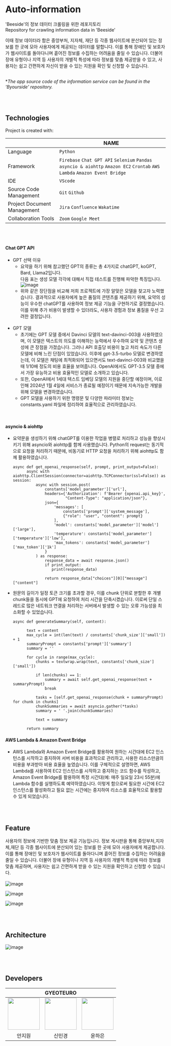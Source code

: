 # Auto-information

'Beeside'의 정보 데이터 크롤링을 위한 레포지토리<br/>
Repository for crawling information data in 'Beeside'<br/>

이때 정보 데이터라 함은 중앙부처, 지자체, 재단 등 각종 웹사이트에 분산되어 있는 정보를 한 곳에 모아 사용자에게 제공되는 데이터를 말합니다. 이를 통해 장애인 및 보호자가 웹사이트를 돌아다니며 흩어진 정보를 수집하는 어려움을 줄일 수 있습니다. 더불어 장애 유형이나 지역 등 사용자의 개별적 특성에 따라 정보를 맞춤 제공받을 수 있고, 사용자는 쉽고 간편하게 자신이 받을 수 있는 지원을 확인 및 신청할 수 있습니다.<br/><br/>


**The app source code of the information service can be found in the 'Byourside' repository.*

<br/><br/>


## Technologies
Project is created with:  

|                |NAME                          |
|----------------|-------------------------------|
|Language         |`Python`            |
|Framework|`Firebase` `Chat GPT API` `Selenium` `Pandas` `asyncio & aiohttp` `Amazon EC2` `Crontab` `AWS Lambda` `Amazon Event Bridge`|
|IDE     |`VScode`|
|Source Code Management     |`Git` `Github`|
|Project Document Management     |`Jira` `Confluence` `Wakatime`|
|Collaboration Tools |`Zoom` `Google Meet`|

<br/><br/>

#### Chat GPT API
- GPT 선택 이유
  - 요약을 하기 위해 참고했던 GPT의 종류는 총 4가지로 chatGPT, koGPT, Bard, Llama2입니다.<br />다음 표는 생성 모델 각각에 대해서 직접 테스트를 진행해 파악한 특징입니다.
    ![image](https://github.com/GYEOTEURO/Auto-information/assets/66138381/c3e157a6-6b2d-4710-9716-6955fe1cc72f)
  - 위와 같은 장단점을 비교해 저희 프로젝트에 가장 알맞은 모델을 찾고자 노력했습니다. 결과적으로 사용자에게 높은 품질의 콘텐츠를 제공하기 위해, 요약의 성능이 우수한 chatGPT를 사용하여 정보 제공 기능을 구현하기로 결정했습니다. 이를 위해 추가 비용이 발생할 수 있더라도, 사용자 경험과 정보 품질을 우선 고려한 결정입니다.<br /><br/>
- GPT 모델
  - 초기에는 GPT 모델 중에서 Davinci 모델의 text-davinci-003을 사용하였으며, 이 모델은 텍스트의 의도를 이해하는 능력에서 우수하여 요약 및 콘텐츠 생성에 큰 장점을 가졌습니다. 그러나 API 호출당 비용이 높고 처리 속도가 다른 모델에 비해 느린 단점이 있었습니다. 이후에 gpt-3.5-turbo 모델로 변경하였는데, 이 모델은 채팅에 최적화되어 있으면서도 text-davinci-003와 비교했을 때 1/10배 정도의 비용 효율을 보여줍니다. OpenAI에서도 GPT-3.5 모델 중에서 가장 유능하고 비용 효율적인 모델로 소개하고 있습니다.
  - 또한, OpenAI에서 1세대 텍스트 임베딩 모델의 지원을 중단할 예정이며, 이로 인해 2024년 1월 4일에 서비스가 종료될 예정이기 때문에 지속가능한 개발을 위해 모델을 변경하였습니다.
  - GPT 모델을 사용하기 위한 명령문 및 다양한 파라미터 정보는 constants.yaml 파일에 정리하여 효율적으로 관리하였습니다.
<br/>

#### asyncio & aiohttp
- 요약문을 생성하기 위해 chatGPT를 이용한 작업을 병렬로 처리하고 성능을 향상시키기 위해 asyncio와 aiohttp를 함께 사용했습니다. Python의 request는 동기적으로 요청을 처리하기 때문에, 비동기로 HTTP 요청을 처리하기 위해 aiohttp도 함께 활용하였습니다.
  ```
  async def get_openai_response(self, prompt, print_output=False):
        async with aiohttp.ClientSession(connector=aiohttp.TCPConnector(ssl=False)) as session:
            async with session.post(
                constants['model_parameter']['url'],
                headers={'Authorization': f'Bearer {openai.api_key}',
                         "Content-Type": "application/json"},
                json={
                    'messages': [
                        constants['prompt']['system_message'],
                        {"role": "user", "content": prompt}
                    ],
                    'model': constants['model_parameter']['model']['large'],
                    'temperature': constants['model_parameter']['temperature']['low'],
                    'max_tokens': constants['model_parameter']['max_token']['1k']
                }
            ) as response:
                response_data = await response.json()
                if print_output:
                   print(response_data)

                return response_data["choices"][0]["message"]["content"]
  ```

- 원문의 길이가 일정 토큰 크기를 초과할 경우, 이를 chunk 단위로 분할한 후 개별 chunk들을 동시에 GPT에 요청하여 처리 시간을 단축시켰습니다. 이로써 단일 스레드로 많은 네트워크 연결을 처리하는 서버에서 발생할 수 있는 오류 가능성을 최소화할 수 있었습니다.
  ```
  async def generateSummary(self, content):

        text = content
        max_cycle = int(len(text) / constants['chunk_size']['small']) + 1
        summaryPrompt = constants['prompt']['summary']
        summary = ''

        for cycle in range(max_cycle):
            chunks = textwrap.wrap(text, constants['chunk_size']['small'])

            if len(chunks) == 1:
                summary = await self.get_openai_response(text + summaryPrompt)
                break

            tasks = [self.get_openai_response(chunk + summaryPrompt) for chunk in chunks]
            chunkSummaries = await asyncio.gather(*tasks)
            summary = ' '.join(chunkSummaries)

            text = summary

        return summary
  ```

#### AWS Lambda & Amazon Event Bridge
- AWS Lambda와 Amazon Event Bridge를 활용하여 원하는 시간대에 EC2 인스턴스를 시작하고 중지하여 서버 비용을 효과적으로 관리하고, 사용한 리소스만큼의 비용을 부과받아 비용 효율을 높였습니다. 이를 구체적으로 설명하면, AWS Lambda를 사용하여 EC2 인스턴스를 시작하고 중지하는 코드 함수를 작성하고, Amazon Event Bridge를 활용하여 특정 시간대(예: 매주 일요일 23시 55분)에 Lambda 함수를 실행하도록 예약하였습니다. 이렇게 함으로써 필요한 시간에 EC2 인스턴스를 활성화하고 필요 없는 시간에는 중지하여 리소스를 효율적으로 활용할 수 있게 되었습니다.

<br/><br/>

## Feature
  사용자의 정보에 기반한 맞춤 정보 제공 기능입니다. 정보 게시판을 통해 중앙부처,지자체,재단 등 각종 웹사이트에 분산되어 있는 정보를 한 곳에 모아 사용자에게 제공합니다.이를 통해 장애인 및 보호자가 웹사이트를 돌아다니며 흩어진 정보를 수집하는 어려움을 줄일 수 있습니다. 더불어 장애 유형이나 지역 등 사용자의 개별적 특성에 따라 정보를 맞춤 제공하며, 사용자는 쉽고 간편하게 받을 수 있는 지원을 확인하고 신청할 수 있습니다.<br/><br/>
![image](https://github.com/GYEOTEURO/Byourside/assets/66212424/30e668f5-1b63-4b5d-956c-ef5bf1436396)  

![image](https://github.com/GYEOTEURO/Byourside/assets/66212424/a817d10f-37e7-4f46-916c-cc25ce65e980)

![image](https://github.com/GYEOTEURO/Byourside/assets/66212424/21e26b70-53bb-4257-b709-c5a5e06f5186)  


<br/><br/>

## Architecture
![image](https://github.com/GYEOTEURO/Byourside/assets/66212424/c786e129-2ba9-4f24-b41f-225d9f8f5aae)

<br/><br/>


## Developers
<div align='center'>
<table>
    <thead>
        <tr>
            <th colspan="5">GYEOTEURO</th>
        </tr>
    </thead>
    <tbody>
        <tr>
          <tr>
            <td align='center'><a href="https://github.com/anjiwon319"><img src="https://avatars.githubusercontent.com/u/66212424?v=4" width="100" height="100"></td>
            <td align='center'><a href="https://github.com/Shin-MG"><img src="https://avatars.githubusercontent.com/u/66138381?v=4" width="100" height="100"></td>
            <td align='center'><a href="https://github.com/YunHaaaa"><img src="https://avatars.githubusercontent.com/u/63325450?v=4" width="100" height="100"></td>
          </tr>
          <tr>
            <td align='center'>안지원</td>
            <td align='center'>신민경</td>
            <td align='center'>윤하은</td>
          </tr>
        </tr>
    </tbody>
</table>
</div>

&nbsp; 
